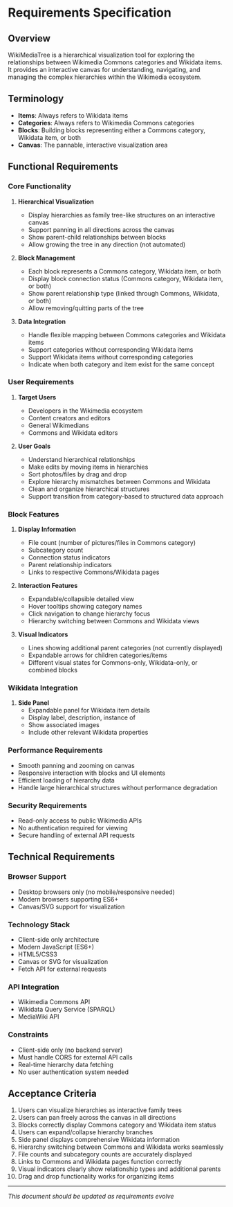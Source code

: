 # Requirements Specification

## Overview
WikiMediaTree is a hierarchical visualization tool for exploring the relationships between Wikimedia Commons categories and Wikidata items. It provides an interactive canvas for understanding, navigating, and managing the complex hierarchies within the Wikimedia ecosystem.

## Terminology
- **Items**: Always refers to Wikidata items
- **Categories**: Always refers to Wikimedia Commons categories
- **Blocks**: Building blocks representing either a Commons category, Wikidata item, or both
- **Canvas**: The pannable, interactive visualization area

## Functional Requirements

### Core Functionality
1. **Hierarchical Visualization**
   - Display hierarchies as family tree-like structures on an interactive canvas
   - Support panning in all directions across the canvas
   - Show parent-child relationships between blocks
   - Allow growing the tree in any direction (not automated)

2. **Block Management**
   - Each block represents a Commons category, Wikidata item, or both
   - Display block connection status (Commons category, Wikidata item, or both)
   - Show parent relationship type (linked through Commons, Wikidata, or both)
   - Allow removing/quitting parts of the tree

3. **Data Integration**
   - Handle flexible mapping between Commons categories and Wikidata items
   - Support categories without corresponding Wikidata items
   - Support Wikidata items without corresponding categories
   - Indicate when both category and item exist for the same concept

### User Requirements
1. **Target Users**
   - Developers in the Wikimedia ecosystem
   - Content creators and editors
   - General Wikimedians
   - Commons and Wikidata editors

2. **User Goals**
   - Understand hierarchical relationships
   - Make edits by moving items in hierarchies
   - Sort photos/files by drag and drop
   - Explore hierarchy mismatches between Commons and Wikidata
   - Clean and organize hierarchical structures
   - Support transition from category-based to structured data approach

### Block Features
1. **Display Information**
   - File count (number of pictures/files in Commons category)
   - Subcategory count
   - Connection status indicators
   - Parent relationship indicators
   - Links to respective Commons/Wikidata pages

2. **Interaction Features**
   - Expandable/collapsible detailed view
   - Hover tooltips showing category names
   - Click navigation to change hierarchy focus
   - Hierarchy switching between Commons and Wikidata views

3. **Visual Indicators**
   - Lines showing additional parent categories (not currently displayed)
   - Expandable arrows for children categories/items
   - Different visual states for Commons-only, Wikidata-only, or combined blocks

### Wikidata Integration
1. **Side Panel**
   - Expandable panel for Wikidata item details
   - Display label, description, instance of
   - Show associated images
   - Include other relevant Wikidata properties

### Performance Requirements
- Smooth panning and zooming on canvas
- Responsive interaction with blocks and UI elements
- Efficient loading of hierarchy data
- Handle large hierarchical structures without performance degradation

### Security Requirements
- Read-only access to public Wikimedia APIs
- No authentication required for viewing
- Secure handling of external API requests

## Technical Requirements

### Browser Support
- Desktop browsers only (no mobile/responsive needed)
- Modern browsers supporting ES6+
- Canvas/SVG support for visualization

### Technology Stack
- Client-side only architecture
- Modern JavaScript (ES6+)
- HTML5/CSS3
- Canvas or SVG for visualization
- Fetch API for external requests

### API Integration
- Wikimedia Commons API
- Wikidata Query Service (SPARQL)
- MediaWiki API

### Constraints
- Client-side only (no backend server)
- Must handle CORS for external API calls
- Real-time hierarchy data fetching
- No user authentication system needed

## Acceptance Criteria
1. Users can visualize hierarchies as interactive family trees
2. Users can pan freely across the canvas in all directions
3. Blocks correctly display Commons category and Wikidata item status
4. Users can expand/collapse hierarchy branches
5. Side panel displays comprehensive Wikidata information
6. Hierarchy switching between Commons and Wikidata works seamlessly
7. File counts and subcategory counts are accurately displayed
8. Links to Commons and Wikidata pages function correctly
9. Visual indicators clearly show relationship types and additional parents
10. Drag and drop functionality works for organizing items

---
*This document should be updated as requirements evolve*